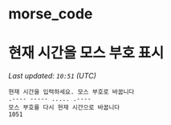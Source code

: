 # morse_code
# 현재 시간을 모스 부호 표시
<!-- MORSE_TIME_START -->
_Last updated: `10:51` (UTC)_

```
현재 시간을 입력하세요. 모스 부호로 바꿉니다
.---- ----- ..... .----
모스 부호를 다시 현재 시간으로 바꿉니다
1051
```
<!-- MORSE_TIME_END -->
